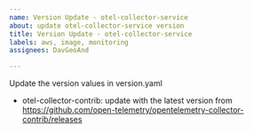 ```yaml
---
name: Version Update - otel-collector-service
about: update otel-collector-service version
title: Version Update - otel-collector-service
labels: aws, image, monitoring
assignees: DavGeoAnd

---
```


Update the version values in version.yaml
- otel-collector-contrib: update with the latest version from https://github.com/open-telemetry/opentelemetry-collector-contrib/releases
